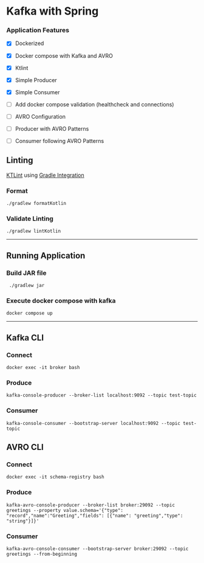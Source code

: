 # Kafka with Spring

### Application Features
- [x] Dockerized
- [x] Docker compose with Kafka and AVRO
- [x] Ktlint
- [x] Simple Producer
- [x] Simple Consumer
- [ ] Add docker compose validation (healthcheck and connections)
- [ ] AVRO Configuration
- [ ] Producer with AVRO Patterns
- [ ] Consumer following AVRO Patterns


## Linting 
[KTLint](https://pinterest.github.io/ktlint/latest/) using [Gradle Integration](https://github.com/jeremymailen/kotlinter-gradle)

### Format
```shell
./gradlew formatKotlin
```
### Validate Linting
```shell
./gradlew lintKotlin
```
---
## Running Application

### Build JAR file
```shell
 ./gradlew jar
```

### Execute docker compose with kafka
```shell
docker compose up
```


---
## Kafka CLI

### Connect
```shell
docker exec -it broker bash
```

### Produce
```shell
kafka-console-producer --broker-list localhost:9092 --topic test-topic
```

### Consumer
```shell
kafka-console-consumer --bootstrap-server localhost:9092 --topic test-topic
```

## AVRO CLI

### Connect
```shell
docker exec -it schema-registry bash
```

### Produce
```shell
kafka-avro-console-producer --broker-list broker:29092 --topic greetings --property value.schema='{"type": "record","name":"Greeting","fields": [{"name": "greeting","type": "string"}]}'
```

### Consumer
```shell
kafka-avro-console-consumer --bootstrap-server broker:29092 --topic greetings --from-beginning
```